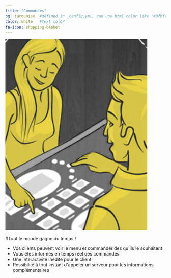 ```yaml
---
title: "Commandes"
bg: turquoise  #defined in _config.yml, can use html color like '#0fbfcf'
color: white   #text color
fa-icon: shopping-basket
---
```


<img class="row small column" style="margin-right:40px" src="img/commandes.png" alt="Commandes" title="Commandes" />

#Tout le monde gagne du temps ! 

- Vos clients peuvent voir le menu et commander dès qu'ils le souhaitent
- Vous êtes informés en temps réel des commandes
- Une interactivité inédite pour le client
- Possibilité à tout instant d'appeler un serveur pour les informations complémentaires